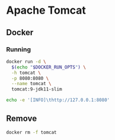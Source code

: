 # Apache Tomcat

## Docker

### Running

```sh
docker run -d \
  $(echo "$DOCKER_RUN_OPTS") \
  -h tomcat \
  -p 8080:8080 \
  --name tomcat \
  tomcat:9-jdk11-slim
```

```sh
echo -e '[INFO]\thttp://127.0.0.1:8080'
```

## Remove

```sh
docker rm -f tomcat
```
